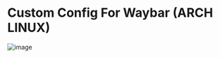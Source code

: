 # Custom Config For Waybar (ARCH LINUX)
![image](https://github.com/Varun-666/custom-waybar/assets/79131701/0a098f7e-433e-497a-b9f7-b18d063adbed)

